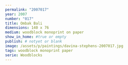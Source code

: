 ```yaml
---
permalink: "2007017"
year: 2007
number: "017"
title: Ombak Bali
dimensions: 140 x 76
medium: woodblock monoprint on paper
show_in_home: #true or empty
publish: # notyet or blank
image: /assets/p/paintings/davina-stephens-2007017.jpg
tags: woodblock monoprint paper
serie: Woodblocks
---
```

